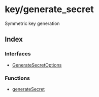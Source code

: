 # key/generate\_secret

Symmetric key generation

## Index

### Interfaces

- [GenerateSecretOptions](interfaces/GenerateSecretOptions.md)

### Functions

- [generateSecret](functions/generateSecret.md)

